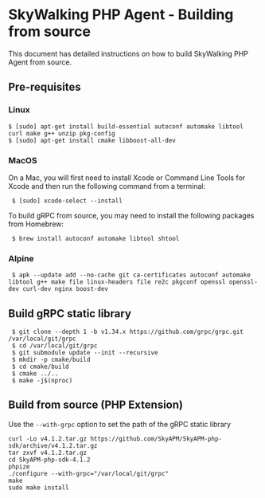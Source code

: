 # SkyWalking PHP Agent - Building from source

This document has detailed instructions on how to build SkyWalking PHP Agent from source.

## Pre-requisites

### Linux
```shell
$ [sudo] apt-get install build-essential autoconf automake libtool curl make g++ unzip pkg-config
$ [sudo] apt-get install cmake libboost-all-dev
```

### MacOS

On a Mac, you will first need to install Xcode or Command Line Tools for Xcode and then run the following command from a terminal:

```shell
 $ [sudo] xcode-select --install
```

To build gRPC from source, you may need to install the following packages from Homebrew:

```shell
 $ brew install autoconf automake libtool shtool
```

### Alpine
```shell
 $ apk --update add --no-cache git ca-certificates autoconf automake libtool g++ make file linux-headers file re2c pkgconf openssl openssl-dev curl-dev nginx boost-dev
```

## Build gRPC static library

```shell
 $ git clone --depth 1 -b v1.34.x https://github.com/grpc/grpc.git /var/local/git/grpc
 $ cd /var/local/git/grpc
 $ git submodule update --init --recursive
 $ mkdir -p cmake/build
 $ cd cmake/build
 $ cmake ../..
 $ make -j$(nproc)
```

## Build from source (PHP Extension)

Use the `--with-grpc` option to set the path of the gRPC static library

```shell script
curl -Lo v4.1.2.tar.gz https://github.com/SkyAPM/SkyAPM-php-sdk/archive/v4.1.2.tar.gz
tar zxvf v4.1.2.tar.gz
cd SkyAPM-php-sdk-4.1.2
phpize
./configure --with-grpc="/var/local/git/grpc"
make
sudo make install
```